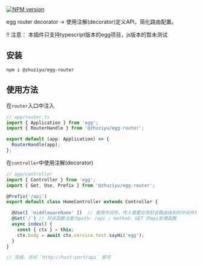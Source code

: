 [![NPM version][npm-image]][npm-url]

[npm-image]: https://img.shields.io/npm/v/@zhuziyu/egg-router.svg?style=flat-square  
[npm-url]: https://www.npmjs.com/package/@zhuziyu/egg-router

egg router decorator -> 使用注解(decorator)定义API，简化路由配置。  

!! 注意： 本插件只支持typescript版本的egg项目，js版本的暂未测试

## 安装
```shell
npm i @zhuziyu/egg-router
```

## 使用方法
在`router`入口中注入
```typescript
// app/router.ts
import { Application } from 'egg';
import { RouterHandle } from '@zhuziyu/egg-router';

export default (app: Application) => {
  RouterHandle(app);
};

```

在`controller`中使用注解(decorator)
```typescript
// app/controller
import { Controller } from 'egg';
import { Get, Use, Prefix } from '@zhuziyu/egg-router';

@Prefix('/api')
export default class HomeController extends Controller {

  @Use([ 'middlewareName' ])  // 使用中间件。传入需要应用到该路由级别的中间件列表
  @Get('/') // 将该函数注册为path: /api ; method: GET 的api处理函数
  async index() {
    const { ctx } = this;
    ctx.body = await ctx.service.test.sayHi('egg');
  }
}

// 完成，访问 `http://host:port/api` 即可
```
